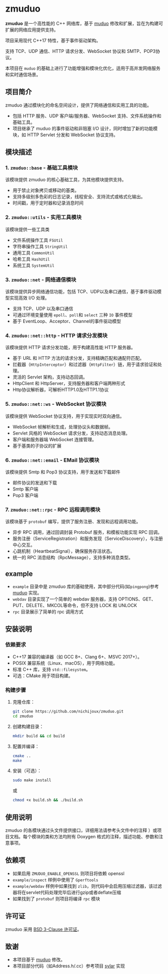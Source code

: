 # zmuduo

**zmuduo** 是一个高性能的 C++ 网络库，基于 [muduo](https://github.com/chenshuo/muduo) 修改和扩展，旨在为构建可扩展的网络应用提供支持。

项目采用现代 C++17 特性，基于事件驱动架构。

支持 TCP、UDP 通信、HTTP 请求分发、WebSocket 协议和 SMTP、POP3协议。

本项目在 `muduo` 的基础上进行了功能增强和模块化优化，适用于高并发网络服务和实时通信场景。

## 项目简介

zmuduo 通过模块化的命名空间设计，提供了网络通信和实用工具的功能。

- 包括 HTTP 服务、UDP 客户端/服务器、WebSocket 支持、文件系统操作和基础工具。
- 项目继承了 muduo 的事件驱动和非阻塞 I/O 设计，同时增加了新的功能模块，如 HTTP Servlet 分发和
  WebSocket 协议支持。

## 模块描述

### 1. `zmuduo::base` - 基础工具模块

该模块提供 zmuduo 的核心基础工具，为其他模块提供支持。

- 用于禁止对象拷贝或移动的基类。
- 支持多级别多色彩的日志记录，线程安全、支持流式或格式化输出。
- 时间戳，用于定时器和记录消息时间

### 2. `zmuduo::utils` - 实用工具模块

该模块提供一些工具类

- 文件系统操作工具 `FSUtil`
- 字符串操作工具 `StringUtil`
- 通用工具 `CommonUtil`
- 哈希工具 `HashUtil`
- 系统工具 `SystemUtil`

### 3. `zmuduo::net` - 网络通信模块

该模块提供异步网络通信功能，包括 TCP、UDP以及串口通信，基于事件驱动模型实现高效 I/O 处理。

- 支持 TCP、UDP 以及串口通信
- 可通过环境变量使用 `epoll`、`poll`和 `select` 三种 `IO` 事件模型
- 基于 EventLoop、Acceptor、Channel的事件驱动模型

### 4. `zmuduo::net::http` - HTTP 请求分发模块

该模块提供 HTTP 请求分发功能，用于构建高性能 HTTP 服务器。

- 基于 URL 和 HTTP 方法的请求分发，支持精确匹配和通配符匹配。
- 拦截器（`HttpInterceptor`）和过滤器（`HttpFilter`）链，用于请求验证和处理。
- 灵活的 Servlet 架构，支持动态回调。
- HttpClient 和 HttpServer，支持服务器和客户端两种形式
- Http协议解析器，可解析HTTP1.0及HTTP1.1协议

### 5. `zmuduo::net::ws` - WebSocket 协议模块

该模块提供 WebSocket 协议支持，用于实现实时双向通信。

- WebSocket 帧解析和生成，处理协议头和数据帧。
- Servlet 风格的 WebSocket 请求分发，支持动态消息处理。
- 客户端和服务器端 WebSocket 连接管理。
- 基于基类的子协议的扩展

### 6. `zmuduo::net::email` - EMail 协议模块

该模块提供 Smtp 和 Pop3 协议支持，用于发送和下载邮件

- 邮件协议的发送和下载
- Smtp 客户端
- Pop3 客户端

### 7. `zmuduo::net::rpc` - RPC 远程调用模块

该模块基于 `protobuf` 编写，提供了服务注册、发现和远程调用功能。

- 异步 RPC 调用，通过回调封装 Protobuf 服务，和模板功能实现 RPC 回调。
- 服务注册（ServiceRegistration）和服务发现（ServiceDiscovery），与注册中心交互。
- 心跳机制（HeartbeatSignal），确保服务存活状态。
- 统一的 RPC 消息结构（RpcMessage），支持多种消息类型。

## example

- `example` 目录中是 zmuduo 库的基础使用，其中部分代码(如`pingpong`)参考 [muduo](https://github.com/chenshuo/muduo) 实现。
- `webdav` 目录实现了一个简单的 webdav 服务器，支持 OPTIONS、GET、PUT、DELETE、MKCOL等命令，但不支持 LOCK 和 UNLOCK
- `rpc` 目录展示了简单的 rpc 调用方式

## 安装说明

### 依赖要求

- C++17 兼容的编译器（如 GCC 8+、Clang 6+、MSVC 2017+）。
- POSIX 兼容系统（Linux、macOS），用于网络功能。
- 标准 C++ 库，支持 `std::filesystem`。
- 可选：CMake 用于项目构建。

### 构建步骤

1. 克隆仓库：
   ```bash
   git clone https://github.com/nichijoux/zmuduo.git
   cd zmuduo
   ```
2. 创建构建目录：
   ```bash
   mkdir build && cd build
   ```

3. 配置并编译：
   ```bash
   cmake ..
   make
   ```
4. 安装（可选）：
   ```bash
   sudo make install
   ```
   或
   ```bash
   chmod +x build.sh && ./build.sh
   ```

## 使用说明

zmuduo
的各模块通过头文件提供接口，详细用法请参考头文件中的注释
）或项目文档。每个模块的类和方法均附有 Doxygen 格式的注释，描述功能、参数和注意事项。

## 依赖项

- 如果启用 `ZMUDUO_ENABLE_OPENSSL` 则项目将依赖 openssl
- `example/inspect` 样例中使用了 `Gperftools`
- `example/webdav` 样例中如果找到 `zlib`，则代码中会启用压缩过滤器，该过滤器将在servlet代码处理完毕后进行gzip或者deflate压缩
- 如果找到了 `protobuf` 则项目将编译 `rpc` 模块

## 许可证

zmuduo 采用 [BSD 3-Clause 许可证](LICENSE)。

## 致谢

- 本项目基于 [muduo](https://github.com/chenshuo/muduo) 修改。
- 本项目部分代码（如Address.h/.cc）参考项目 [sylar](https://github.com/sylar-yin/sylar/) 实现